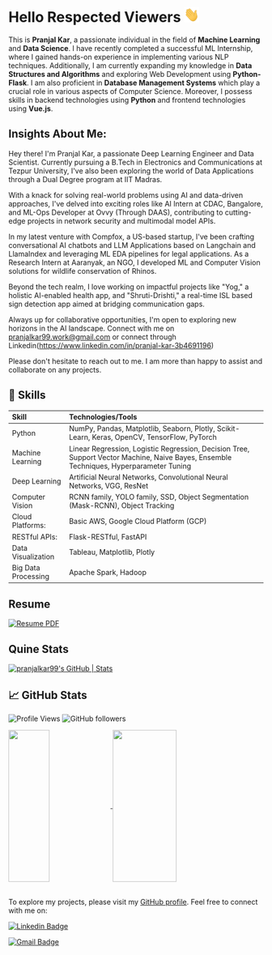 # Hello Respected Viewers <img src="https://github.com/AsadAzam/AsadAzam/blob/master/wave.gif" width="30px" height="30px">

This is **Pranjal Kar**, a passionate individual in the field of **Machine Learning** and **Data Science**. 
I have recently completed a successful ML Internship, where I gained hands-on experience in implementing various NLP techniques. Additionally, I am currently expanding my knowledge in **Data Structures and Algorithms** and exploring Web Development using **Python-Flask**. I am also proficient in **Database Management Systems** which play a crucial role in various aspects of Computer Science. Moreover, I possess skills in backend technologies using **Python** and frontend technologies using **Vue.js**.

## Insights About Me:

Hey there! I'm Pranjal Kar, a passionate Deep Learning Engineer and Data Scientist. Currently pursuing a B.Tech in Electronics and Communications at Tezpur University, I've also been exploring the world of Data Applications through a Dual Degree program at IIT Madras.

With a knack for solving real-world problems using AI and data-driven approaches, I've delved into exciting roles like AI Intern at CDAC, Bangalore, and ML-Ops Developer at Ovvy (Through DAAS), contributing to cutting-edge projects in network security and multimodal model APIs.

In my latest venture with Compfox, a US-based startup, I've been crafting conversational AI chatbots and LLM Applications based on Langchain and LlamaIndex and leveraging ML EDA pipelines for legal applications. As a Research Intern at Aaranyak, an NGO, I developed ML and Computer Vision solutions for wildlife conservation of Rhinos.

Beyond the tech realm, I love working on impactful projects like "Yog," a holistic AI-enabled health app, and "Shruti-Drishti," a real-time ISL based sign detection app aimed at bridging communication gaps.

Always up for collaborative opportunities, I'm open to exploring new horizons in the AI landscape. Connect with me on pranjalkar99.work@gmail.com or connect through Linkedin(https://www.linkedin.com/in/pranjal-kar-3b4691196) 

Please don't hesitate to reach out to me. I am more than happy to assist and collaborate on any projects.

## :notebook_with_decorative_cover: Skills

| Skill | Technologies/Tools |
|:--|:------------|
| Python | NumPy, Pandas, Matplotlib, Seaborn, Plotly, Scikit-Learn, Keras, OpenCV, TensorFlow, PyTorch |
| Machine Learning | Linear Regression, Logistic Regression, Decision Tree, Support Vector Machine, Naive Bayes, Ensemble Techniques, Hyperparameter Tuning |
| Deep Learning | Artificial Neural Networks, Convolutional Neural Networks, VGG, ResNet |
| Computer Vision | RCNN family, YOLO family, SSD, Object Segmentation (Mask-RCNN), Object Tracking |
|Cloud Platforms:| Basic AWS, Google Cloud Platform (GCP) |
| RESTful APIs: | Flask-RESTful, FastAPI|
| Data Visualization | Tableau, Matplotlib, Plotly |
| Big Data Processing | Apache Spark, Hadoop |


## Resume

[![Resume PDF](https://img.shields.io/badge/View%20Resume-PDF-blue)](https://drive.google.com/file/d/12XM0mwwThsYksXqNxbcbjHXLql6gW5eE/view?usp=sharing)

## Quine Stats
[![pranjalkar99's GitHub | Stats](https://stats.quine.sh/pranjalkar99/github?theme=dark)](https://quine.sh?utm_source=widgets&utm_campaign=pranjalkar99)



## &#x1f4c8; GitHub Stats


![Profile Views](https://komarev.com/ghpvc/?username=pranjalkar99&color=blue) ![GitHub followers](https://img.shields.io/github/followers/pranjalkar99?label=Follow&style=social)


<a href="https://github.com/pranjalkar99">
  <img align="center" src="https://github-readme-stats.vercel.app/api/top-langs/?username=pranjalkar99&hide=java,html&title_color=ffffff&text_color=c9cacc&icon_color=2bbc8a&bg_color=1d1f21" height="300" width="40%"/>
</a>
<a href="https://github.com/pranjalkar99">
  <img align="center" src="https://github-readme-stats.vercel.app/api?username=pranjalkar99&show_icons=true&title_color=ffffff&icon_color=bb2acf&text_color=daf7dc&bg_color=151515" height="300" width="50%"/>
</a>
<br>
<br>

To explore my projects, please visit my [GitHub profile](https://github.com/pranjalkar99).
Feel free to connect with me on:

[![Linkedin Badge](https://img.shields.io/badge/-LinkedIn-blue?style=flat-square&logo=Linkedin&logoColor=white&link=https://www.linkedin.com/in/pranjal-kar-3b4691196)](https://www.linkedin.com/in/pranjal-kar-3b4691196)

[![Gmail Badge](https://img.shields.io/badge/-Gmail-c14438?style=flat-square&logo=Gmail&logoColor=white&link=mailto:pranjalkar99.work@gmail.com)](mailto:pranjalkar99.work@gmail.com)
<!-- 
- 🌱 I’m currently working and experimenting on various Machine Learning techologies. 
- I have done a ML Internship , where I implemented various NLP techniques. I am also learning DSA and Web Development using Python-Flask, I am also proficient in  DBMS that is used wide open in every aspect of CS.I am also skilled at backend technologies using python, and frontend using Vuejs, currently. 
- 👯 I’m looking to collaborate on various project related to Machine Learning, or Deep Learning, as well as Data Science Projects.
- 🔭 I’m currently worked on ISL based real time sign detection application that uses a CNN and hallmarks from mediapipe hollistic, along with a LTSM model to predict the signs , for better communication between the signers, and non-signers. We also created a MVP of a Ed-Tech platform that generates content from normal video to Sign Language video for efficient communication and learning among the deaf community, which is around 65 million in India.
- I am also working in a NGO that aims to monitor the position and activity of Rhinos in various forests of Assam, using Computer Vision and other technologies.
- Please feel free to contact me on : pranjalkar99.work@gmail.com for any help/Queries. I will more than happy to help/collaborate in any projects.
- <!--
- 
- 🤔 I’m looking for help with ...
- 💬 Ask me about ...
- 📫 How to reach me: ...
- 😄 Pronouns: ...
- ⚡ Fun fact: ...

- 🔭 I’m currently working on ...
-->
 
